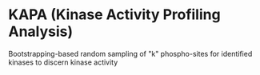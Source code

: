 # KAPA (Kinase Activity Profiling Analysis)

Bootstrapping-based random sampling of "k" phospho-sites for identified kinases to discern kinase activity
